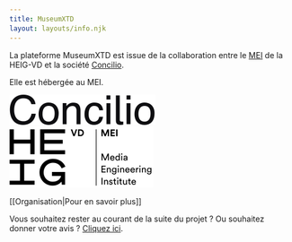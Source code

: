 ```yaml
---
title: MuseumXTD
layout: layouts/info.njk
---
```

La plateforme MuseumXTD est issue de la collaboration entre le [MEI](https://heig-vd.ch/rad/instituts/mei) de la HEIG-VD et la société [Concilio](https://www.concilioltd.com/). 

Elle est hébergée au MEI. 

<picture>
  <source media="(min-width: 600px)" srcset="/images/Logo-Concilio.svg" />
  <a href="https://www.concilioltd.com/" title="concilioltd.com"><img alt="Logo Concilio" src="/images/Logo-Concilio.svg"></a>
</picture>
<br>
<picture>
  <source media="(min-width: 600px)" srcset="/images/Logo_HEIG-VD_MEI.svg" />
  <a href="https://heig-vd.ch/rad/instituts/mei/" title="MEI HEIG-VD"><img alt="Logo MEI" src="/images/Logo_HEIG-VD_MEI.svg"></a>
</picture>

[[Organisation|Pour en savoir plus]]

Vous souhaitez rester au courant de la suite du projet ? Ou souhaitez donner votre avis ? [Cliquez ici](https://6e13e580.sibforms.com/serve/MUIEAM8HkpKeGtbSC_ctY9TgptG1pyQONBgdiPo21D7TzsBjv9V28uLHfcmCC1WXWxWdBDnpLcZZ5RLbmDxs-1EY9-lIlsR_42yPzUSU65UgN1nUaoN1J_zRd_YL0-6zlHi4BFiN5ggPwvvuBW8ZbUGvgbZPPwL2CfMRO2dyiVG7UH89Sghts0BKggzfhVOycYh58-YLImLPYk8b). 

